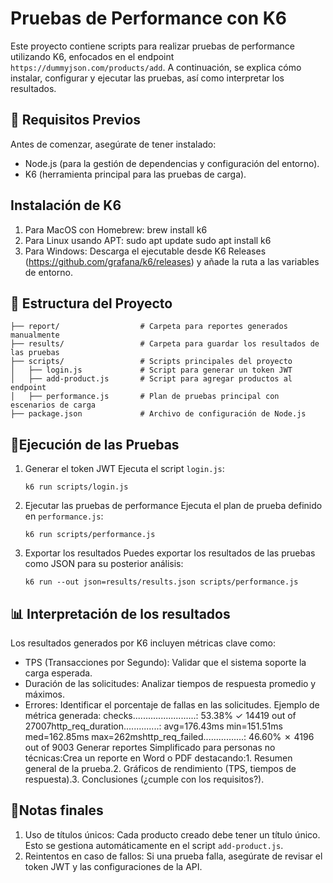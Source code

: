 # Pruebas de Performance con K6
Este proyecto contiene scripts para realizar pruebas de performance utilizando K6, enfocados en el endpoint `https://dummyjson.com/products/add`.
A continuación, se explica cómo instalar, configurar y ejecutar las pruebas, así como interpretar los resultados.

## 🚀 Requisitos Previos
Antes de comenzar, asegúrate de tener instalado:
- Node.js (para la gestión de dependencias y configuración del entorno).
- K6 (herramienta principal para las pruebas de carga).
## Instalación de K6
1. Para MacOS con Homebrew:
   brew install k6
2. Para Linux usando APT:
   sudo apt update
   sudo apt install k6
3. Para Windows:
   Descarga el ejecutable desde K6 Releases (https://github.com/grafana/k6/releases) y añade la ruta a las variables de entorno.

## 📂 Estructura del Proyecto

```plaintext
├── report/                  # Carpeta para reportes generados manualmente
├── results/                 # Carpeta para guardar los resultados de las pruebas
├── scripts/                 # Scripts principales del proyecto
│   ├── login.js             # Script para generar un token JWT
│   ├── add-product.js       # Script para agregar productos al endpoint
│   ├── performance.js       # Plan de pruebas principal con escenarios de carga
├── package.json             # Archivo de configuración de Node.js
```
## 🧪Ejecución de las Pruebas
1. Generar el token JWT
   Ejecuta el script `login.js`:
   ```
   k6 run scripts/login.js
   ```
2. Ejecutar las pruebas de performance
   Ejecuta el plan de prueba definido en `performance.js`:
   ```
   k6 run scripts/performance.js
   ```
3. Exportar los resultados
   Puedes exportar los resultados de las pruebas como JSON para su posterior análisis:
   ```
   k6 run --out json=results/results.json scripts/performance.js
   ```
## 📊 Interpretación de los resultados
Los resultados generados por K6 incluyen métricas clave como:
- TPS (Transacciones por Segundo): Validar que el sistema soporte la carga esperada.
- Duración de las solicitudes: Analizar tiempos de respuesta promedio y máximos.
- Errores: Identificar el porcentaje de fallas en las solicitudes.
Ejemplo de métrica generada:
checks.........................: 53.38% ✓ 14419 out of 27007http_req_duration..............: avg=176.43ms min=151.51ms med=162.85ms max=262mshttp_req_failed................: 46.60%  ✗ 4196 out of 9003
Generar reportes
Simplificado para personas no técnicas:Crea un reporte en Word o PDF destacando:1. Resumen general de la prueba.2. Gráficos de rendimiento (TPS, tiempos de respuesta).3. Conclusiones (¿cumple con los requisitos?).

## 📄Notas finales
1. Uso de títulos únicos: Cada producto creado debe tener un título único. Esto se gestiona automáticamente en el script `add-product.js`.
2. Reintentos en caso de fallos: Si una prueba falla, asegúrate de revisar el token JWT y las configuraciones de la API.